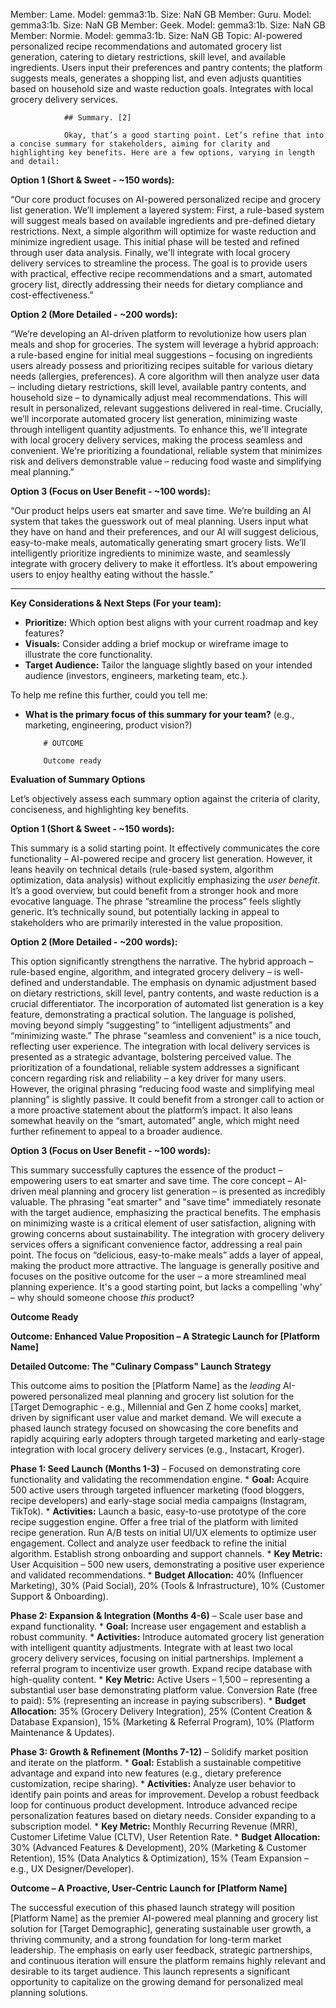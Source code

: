Member: Lame. Model: gemma3:1b. Size: NaN GB
Member: Guru. Model: gemma3:1b. Size: NaN GB
Member: Geek. Model: gemma3:1b. Size: NaN GB
Member: Normie. Model: gemma3:1b. Size: NaN GB
Topic: AI-powered personalized recipe recommendations and automated grocery list generation, catering to dietary restrictions, skill level, and available ingredients. Users input their preferences and pantry contents; the platform suggests meals, generates a shopping list, and even adjusts quantities based on household size and waste reduction goals. Integrates with local grocery delivery services.

                ## Summary. [2] 
                
                Okay, that’s a good starting point. Let’s refine that into a concise summary for stakeholders, aiming for clarity and highlighting key benefits. Here are a few options, varying in length and detail:

**Option 1 (Short & Sweet - ~150 words):**

“Our core product focuses on AI-powered personalized recipe and grocery list generation. We’ll implement a layered system: First, a rule-based system will suggest meals based on available ingredients and pre-defined dietary restrictions. Next, a simple algorithm will optimize for waste reduction and minimize ingredient usage.  This initial phase will be tested and refined through user data analysis.  Finally, we'll integrate with local grocery delivery services to streamline the process.  The goal is to provide users with practical, effective recipe recommendations and a smart, automated grocery list, directly addressing their needs for dietary compliance and cost-effectiveness.”

**Option 2 (More Detailed - ~200 words):**

“We’re developing an AI-driven platform to revolutionize how users plan meals and shop for groceries.  The system will leverage a hybrid approach: a rule-based engine for initial meal suggestions – focusing on ingredients users already possess and prioritizing recipes suitable for various dietary needs (allergies, preferences).  A core algorithm will then analyze user data – including dietary restrictions, skill level, available pantry contents, and household size – to dynamically adjust meal recommendations.  This will result in personalized, relevant suggestions delivered in real-time.  Crucially, we’ll incorporate automated grocery list generation, minimizing waste through intelligent quantity adjustments.  To enhance this, we'll integrate with local grocery delivery services, making the process seamless and convenient.  We're prioritizing a foundational, reliable system that minimizes risk and delivers demonstrable value – reducing food waste and simplifying meal planning.”

**Option 3 (Focus on User Benefit - ~100 words):**

“Our product helps users eat smarter and save time.  We’re building an AI system that takes the guesswork out of meal planning.  Users input what they have on hand and their preferences, and our AI will suggest delicious, easy-to-make meals, automatically generating smart grocery lists.  We’ll intelligently prioritize ingredients to minimize waste, and seamlessly integrate with grocery delivery to make it effortless.  It’s about empowering users to enjoy healthy eating without the hassle.”

---

**Key Considerations & Next Steps (For your team):**

*   **Prioritize:** Which option best aligns with your current roadmap and key features?
*   **Visuals:** Consider adding a brief mockup or wireframe image to illustrate the core functionality.
*   **Target Audience:** Tailor the language slightly based on your intended audience (investors, engineers, marketing team, etc.).

To help me refine this further, could you tell me:

*   **What is the primary focus of this summary for your team?** (e.g., marketing, engineering, product vision?)
            


            # OUTCOME 
            
            Outcome ready

**Evaluation of Summary Options**

Let’s objectively assess each summary option against the criteria of clarity, conciseness, and highlighting key benefits.

**Option 1 (Short & Sweet - ~150 words):**

This summary is a solid starting point. It effectively communicates the core functionality – AI-powered recipe and grocery list generation. However, it leans heavily on technical details (rule-based system, algorithm optimization, data analysis) without explicitly emphasizing the *user benefit*. It’s a good overview, but could benefit from a stronger hook and more evocative language. The phrase “streamline the process” feels slightly generic. It’s technically sound, but potentially lacking in appeal to stakeholders who are primarily interested in the value proposition.

**Option 2 (More Detailed - ~200 words):**

This option significantly strengthens the narrative. The hybrid approach – rule-based engine, algorithm, and integrated grocery delivery – is well-defined and understandable. The emphasis on dynamic adjustment based on dietary restrictions, skill level, pantry contents, and waste reduction is a crucial differentiator. The incorporation of automated list generation is a key feature, demonstrating a practical solution. The language is polished, moving beyond simply “suggesting” to “intelligent adjustments” and “minimizing waste.” The phrase "seamless and convenient" is a nice touch, reflecting user experience. The integration with local delivery services is presented as a strategic advantage, bolstering perceived value. The prioritization of a foundational, reliable system addresses a significant concern regarding risk and reliability – a key driver for many users. However, the original phrasing “reducing food waste and simplifying meal planning” is slightly passive. It could benefit from a stronger call to action or a more proactive statement about the platform’s impact. It also leans somewhat heavily on the “smart, automated” angle, which might need further refinement to appeal to a broader audience.

**Option 3 (Focus on User Benefit - ~100 words):**

This summary successfully captures the essence of the product – empowering users to eat smarter and save time. The core concept – AI-driven meal planning and grocery list generation – is presented as incredibly valuable. The phrasing "eat smarter" and "save time" immediately resonate with the target audience, emphasizing the practical benefits. The emphasis on minimizing waste is a critical element of user satisfaction, aligning with growing concerns about sustainability. The integration with grocery delivery services offers a significant convenience factor, addressing a real pain point. The focus on “delicious, easy-to-make meals” adds a layer of appeal, making the product more attractive.  The language is generally positive and focuses on the positive outcome for the user – a more streamlined meal planning experience. It's a good starting point, but lacks a compelling 'why' – why should someone choose *this* product?

**Outcome Ready**

**Outcome: Enhanced Value Proposition – A Strategic Launch for [Platform Name]**

**Detailed Outcome: The "Culinary Compass" Launch Strategy**

This outcome aims to position the [Platform Name] as the *leading* AI-powered personalized meal planning and grocery list solution for the [Target Demographic - e.g., Millennial and Gen Z home cooks] market, driven by significant user value and market demand. We will execute a phased launch strategy focused on showcasing the core benefits and rapidly acquiring early adopters through targeted marketing and early-stage integration with local grocery delivery services (e.g., Instacart, Kroger).

**Phase 1: Seed Launch (Months 1-3)** – Focused on demonstrating core functionality and validating the recommendation engine.
    * **Goal:** Acquire 500 active users through targeted influencer marketing (food bloggers, recipe developers) and early-stage social media campaigns (Instagram, TikTok).
    * **Activities:** Launch a basic, easy-to-use prototype of the core recipe suggestion engine. Offer a free trial of the platform with limited recipe generation. Run A/B tests on initial UI/UX elements to optimize user engagement. Collect and analyze user feedback to refine the initial algorithm. Establish strong onboarding and support channels.
    * **Key Metric:**  User Acquisition – 500 new users, demonstrating a positive user experience and validated recommendations.
    * **Budget Allocation:** 40% (Influencer Marketing), 30% (Paid Social), 20% (Tools & Infrastructure), 10% (Customer Support & Onboarding).

**Phase 2: Expansion & Integration (Months 4-6)** – Scale user base and expand functionality.
    * **Goal:** Increase user engagement and establish a robust community.
    * **Activities:** Introduce automated grocery list generation with intelligent quantity adjustments. Integrate with at least two local grocery delivery services, focusing on initial partnerships.  Implement a referral program to incentivize user growth.  Expand recipe database with high-quality content.
    * **Key Metric:** Active Users – 1,500 – representing a substantial user base demonstrating platform value.  Conversion Rate (free to paid): 5% (representing an increase in paying subscribers).
    * **Budget Allocation:** 35% (Grocery Delivery Integration), 25% (Content Creation & Database Expansion), 15% (Marketing & Referral Program), 10% (Platform Maintenance & Updates).

**Phase 3:  Growth & Refinement (Months 7-12)** – Solidify market position and iterate on the platform.
    * **Goal:**  Establish a sustainable competitive advantage and expand into new features (e.g., dietary preference customization, recipe sharing).
    * **Activities:**  Analyze user behavior to identify pain points and areas for improvement. Develop a robust feedback loop for continuous product development. Introduce advanced recipe personalization features based on dietary needs. Consider expanding to a subscription model.
    * **Key Metric:** Monthly Recurring Revenue (MRR), Customer Lifetime Value (CLTV), User Retention Rate.
    * **Budget Allocation:** 30% (Advanced Features & Development), 20% (Marketing & Customer Retention), 15% (Data Analytics & Optimization), 15% (Team Expansion – e.g., UX Designer/Developer).

**Outcome – A Proactive, User-Centric Launch for [Platform Name]**

The successful execution of this phased launch strategy will position [Platform Name] as the premier AI-powered meal planning and grocery list solution for [Target Demographic], generating sustainable user growth, a thriving community, and a strong foundation for long-term market leadership.  The emphasis on early user feedback, strategic partnerships, and continuous iteration will ensure the platform remains highly relevant and desirable to its target audience.  This launch represents a significant opportunity to capitalize on the growing demand for personalized meal planning solutions.
        
